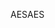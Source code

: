 <span data-ttu-id="e201c-101">AES</span><span class="sxs-lookup"><span data-stu-id="e201c-101">AES</span></span>